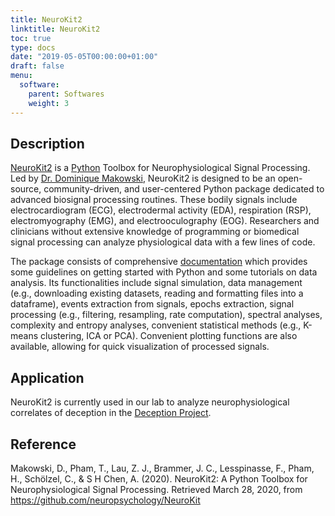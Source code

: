 ```yaml
---
title: NeuroKit2
linktitle: NeuroKit2
toc: true
type: docs
date: "2019-05-05T00:00:00+01:00"
draft: false
menu:
  software:
    parent: Softwares
    weight: 3
---
```


## Description

[NeuroKit2](https://github.com/neuropsychology/NeuroKit) is a [Python](https://www.python.org/) Toolbox for Neurophysiological Signal Processing.
Led by [Dr. Dominique Makowski](http://new.clinicalbrain.org/author/dominique-makowski/), NeuroKit2 is designed to be an open-source, community-driven, and user-centered Python package dedicated to advanced biosignal processing routines.
These bodily signals include electrocardiogram (ECG), electrodermal activity (EDA), respiration (RSP), electromyography (EMG), and electrooculography (EOG).
Researchers and clinicians without extensive knowledge of programming or biomedical signal processing can analyze physiological data with a few lines of code.

The package consists of comprehensive [documentation](https://neurokit2.readthedocs.io/en/latest/) which provides some guidelines on getting started with Python and some tutorials on data analysis.
Its functionalities include signal simulation, data management (e.g., downloading existing datasets, reading and formatting files into a dataframe), events extraction from signals, epochs extraction, signal processing (e.g., filtering, resampling, rate computation),
spectral analyses, complexity and entropy analyses, convenient statistical methods (e.g., K-means clustering, ICA or PCA).
Convenient plotting functions are also available, allowing for quick visualization of processed signals.


## Application

NeuroKit2 is currently used in our lab to analyze neurophysiological correlates of deception in the [Deception Project](http://new.clinicalbrain.org/project/deception/).

## Reference

Makowski, D., Pham, T., Lau, Z. J., Brammer, J. C., Lesspinasse, F., Pham, H., Schölzel, C., & S H Chen, A. (2020). NeuroKit2: A Python Toolbox for Neurophysiological Signal Processing. Retrieved March 28, 2020, from https://github.com/neuropsychology/NeuroKit
